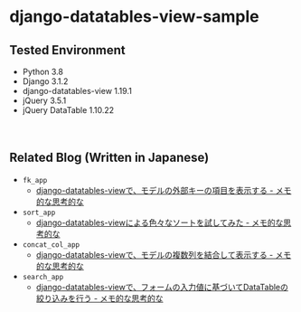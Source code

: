 # django-datatables-view-sample

## Tested Environment

- Python 3.8
- Django 3.1.2
- django-datatables-view 1.19.1
- jQuery 3.5.1
- jQuery DataTable 1.10.22

　  

## Related Blog (Written in Japanese)

- `fk_app`
  - [django-datatables-viewで、モデルの外部キーの項目を表示する - メモ的な思考的な](https://thinkami.hatenablog.com/entry/2020/10/08/221558)
- `sort_app`
  - [django-datatables-viewによる色々なソートを試してみた - メモ的な思考的な](https://thinkami.hatenablog.com/entry/2020/10/10/220623)
- `concat_col_app`
  - [django-datatables-viewで、モデルの複数列を結合して表示する - メモ的な思考的な](https://thinkami.hatenablog.com/entry/2020/10/11/112549)
- `search_app`
  - [django-datatables-viewで、フォームの入力値に基づいてDataTableの絞り込みを行う - メモ的な思考的な](https://thinkami.hatenablog.com/entry/2020/10/16/004713)
